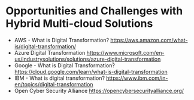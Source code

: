 # Opportunities and Challenges with Hybrid Multi-cloud Solutions


* AWS - What is Digital Transformation? https://aws.amazon.com/what-is/digital-transformation/ 
* Azure Digital Transformation https://www.microsoft.com/en-us/industrysolutions/solutions/azure-digital-transformation 
* Google - What is Digital Transformation? https://cloud.google.com/learn/what-is-digital-transformation
* IBM - What is digital transformation? https://www.ibm.com/in-en/topics/digital-transformation 
* Open Cyber Security Alliance https://opencybersecurityalliance.org/ 